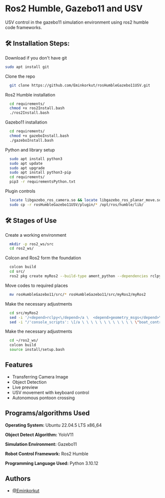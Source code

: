 
# Ros2 Humble, Gazebo11 and USV

USV control in the gazebo11 simulation environment using ros2 humble code frameworks.

<h2>🛠️ Installation Steps:</h2>

<p1>Download if you don't have git</p1>
```bash
sudo apt install git
```

<p1>Clone the repo</p1>
```bash
  git clone https://github.com/Eminkorkut/rosHumbleGazebo11USV.git
```

<p1>Ros2 Humble installation</p1>
```bash
  cd requirements/
  chmod +x ros2Install.bash
  ./ros2Install.bash
```

<p1>Gazebo11 installation</p1>
```bash
  cd requirements/
  chmod +x gazeboInstall.bash
  ./gazeboInstall.bash
```

<p1>Python and library setup</p1>
```bash
  sudo apt install python3
  sudo apt update
  sudo apt upgrade
  sudo apt install python3-pip
  cd requirements/
  pip3 -r requirementsPython.txt
```

<p1>Plugin controls</p1>
```bash
  locate libgazebo_ros_camera.so && locate libgazebo_ros_planar_move.so ## If the output is blank, use the following command
  sudo cp -r rosHumbleGazebo11USV/plugin/* /opt/ros/humble/lib/
```

<h2>🛠️ Stages of Use</h2>

<p1>Create a working environment</p1>
```bash
  mkdir -p ros2_ws/src
  cd ros2_ws/
```

<p1>Colcon and Ros2 form the foundation</p1>
```bash
  colcon build
  cd src/
  ros2 pkg create myRos2 --build-type ament_python --dependencies rclpy
```

<p1>Move codes to required places</p1>
```bash
  mv rosHumbleGazebo11/src/* rosHumbleGazebo11/src/myRos2/myRos2
```

<p1>Make the necessary adjustments</p1>
```bash
  cd src/myRos2
  sed -i '/<depend>rclpy<\/depend>/a \  <depend>geometry_msgs</depend>\n  <depend>threading</depend>\n  <depend>pynput</depend>\n  <depend>cv2</depend>\n  <depend>cv_bridge</depend>\n  <depend>sensor_msgs</depend>\n  <depend>ultralytics</depend>\n  <depend>numpy</depend>' package.xml
  sed -i "/'console_scripts': \[/a \ \ \ \ \ \ \ \ \ \ \ \ \"boat_control_with_keyboard = myRos2.boat_control_with_keyboard:main\",\n\ \ \ \ \ \ \ \ \ \ \ \ \"transfer_camera_frame = myRos2.transfer_camera_frame:main\",\n\ \ \ \ \ \ \ \ \ \ \ \ \"autonomous_boat_movement = myRos2.autonomous_boat_movement:main\"," setup.py
```

<p1>Make the necessary adjustments</p1>
```bash
  cd ~/ros2_ws/
  colcon build
  source install/setup.bash 

```


## Features

- Transferring Camera Image
- Object Detection
- Live preview
- USV movement with keyboard control
- Autonomous pontoon crossing


## Programs/algorithms Used

**Operating System:** Ubuntu 22.04.5 LTS x86_64 

**Object Detect Algorithm:** YoloV11

**Simulation Environment:** Gazebo11

**Robot Control Framework:** Ros2 Humble

**Programming Language Used:** Python 3.10.12


  
## Authors

- [@Eminkorkut](https://github.com/Eminkorkut)

  


    
